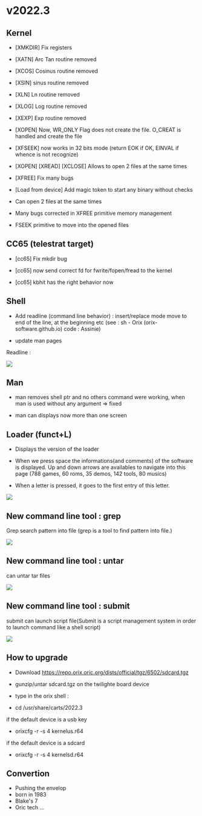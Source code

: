 # v2022.3

## Kernel

* [XMKDIR] Fix registers

* [XATN] Arc Tan routine removed

* [XCOS] Cosinus routine removed

* [XSIN] sinus routine removed

* [XLN] Ln routine removed

* [XLOG] Log routine removed

* [XEXP] Exp routine removed

* [XOPEN] Now, WR_ONLY Flag does not create the file. O_CREAT is handled and create the file

* [XFSEEK] now works in 32 bits mode (return EOK if OK, EINVAL if whence is not recognize)

* [XOPEN] [XREAD] [XCLOSE] Allows to open 2 files at the same times

* [XFREE] Fix many bugs

* [Load from device] Add magic token to start any binary without checks

* Can open 2 files at the same times

* Many bugs corrected in XFREE primitive memory management

* FSEEK primitive to move into the opened files

## CC65 (telestrat target)

* [cc65] Fix mkdir bug

* [cc65] now send correct fd for fwrite/fopen/fread to the kernel

* [cc65] kbhit has the right behavior now

## Shell

* Add readline (command line behavior) : insert/replace mode move to end of the line, at the beginning etc (see : sh - Orix (orix-software.github.io)  code : Assinie)

* update man pages

Readline : 

![](images/2022_3/readline.jpg)

## Man

* man removes shell ptr and no others command were working, when man is used without any argument => fixed

* man can displays now more than one screen

## Loader (funct+L)

* Displays the version of the loader

* When we press space the informations(and comments) of the software is displayed. Up and down arrows are availables to navigate into this page (788 games, 60 roms, 35 demos, 142 tools, 80 musics)

* When a letter is pressed, it goes to the first entry of this letter.

![](images/2022_3/loader.jpg)

## New command line tool : grep

Grep search pattern into file (grep is a tool to find pattern into file.)

![](images/2022_3/grep.jpg)

## New command line tool : untar

can untar tar files

![](images/2022_3/untar.jpg)

## New command line tool : submit

submit can launch script file(Submit is a script management system in order to launch command like a shell script)

![](images/2022_3/submit.jpg)

## How to upgrade

* Download https://repo.orix.oric.org/dists/official/tgz/6502/sdcard.tgz

* gunzip/untar sdcard.tgz on the twilighte board device
* type in the orix shell :
 - cd /usr/share/carts/2022.3

if the default device is a usb key

 - orixcfg -r -s 4 kernelus.r64

if the default device is a sdcard

 - orixcfg -r -s 4 kernelsd.r64

## Convertion

* Pushing the envelop
* born in 1983
* Blake's 7
* Oric tech ...
